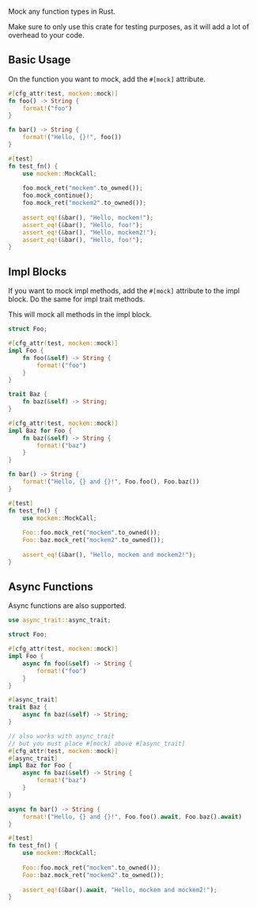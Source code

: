 Mock any function types in Rust.

Make sure to only use this crate for testing purposes, as it will add a lot of overhead to your code.

## Basic Usage

On the function you want to mock, add the `#[mock]` attribute.

```rust
#[cfg_attr(test, mockem::mock)]
fn foo() -> String {
    format!("foo")
}

fn bar() -> String {
    format!("Hello, {}!", foo())
}

#[test]
fn test_fn() {
    use mockem::MockCall;
    
    foo.mock_ret("mockem".to_owned());
    foo.mock_continue();
    foo.mock_ret("mockem2".to_owned());
    
    assert_eq!(&bar(), "Hello, mockem!");
    assert_eq!(&bar(), "Hello, foo!");
    assert_eq!(&bar(), "Hello, mockem2!");
    assert_eq!(&bar(), "Hello, foo!");
}
```

## Impl Blocks

If you want to mock impl methods, add the `#[mock]` attribute to the impl block.
Do the same for impl trait methods.

This will mock all methods in the impl block.

```rust
struct Foo;

#[cfg_attr(test, mockem::mock)]
impl Foo {
    fn foo(&self) -> String {
        format!("foo")
    }
}

trait Baz {
    fn baz(&self) -> String;
}

#[cfg_attr(test, mockem::mock)]
impl Baz for Foo {
    fn baz(&self) -> String {
        format!("baz")
    }
}

fn bar() -> String {
    format!("Hello, {} and {}!", Foo.foo(), Foo.baz())
}

#[test]
fn test_fn() {
    use mockem::MockCall;
    
    Foo::foo.mock_ret("mockem".to_owned());
    Foo::baz.mock_ret("mockem2".to_owned());
    
    assert_eq!(&bar(), "Hello, mockem and mockem2!");
}
```

## Async Functions

Async functions are also supported.

```rust
use async_trait::async_trait;

struct Foo;

#[cfg_attr(test, mockem::mock)]
impl Foo {
    async fn foo(&self) -> String {
        format!("foo")
    }
}

#[async_trait]
trait Baz {
    async fn baz(&self) -> String;
}

// also works with async_trait
// but you must place #[mock] above #[async_trait]
#[cfg_attr(test, mockem::mock)]
#[async_trait]
impl Baz for Foo {
    async fn baz(&self) -> String {
        format!("baz")
    }
}

async fn bar() -> String {
    format!("Hello, {} and {}!", Foo.foo().await, Foo.baz().await)
}

#[test]
fn test_fn() {
    use mockem::MockCall;
    
    Foo::foo.mock_ret("mockem".to_owned());
    Foo::baz.mock_ret("mockem2".to_owned());
    
    assert_eq!(&bar().await, "Hello, mockem and mockem2!");
}
```

